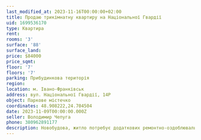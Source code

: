 ```yaml
---
last_modified_at: 2023-11-16T00:00:00+02:00
title: Продаю трикімнатну квартиру на Національної Гвардії
uid: 1699536170
type: Квартира
rent:
rooms: '3'
surface: '88'
surface_land:
price: $84000
price_sqmt:
floor: '7'
floors: '7'
parking: Прибудинкова територія
region:
location: м. Івано-Франківськ
address: вул. Національної Гвардії, 14Р
object: Паркове містечко
coordinates: 48.908222,24.704504
date: 2023-11-09T00:00:00.000Z
seller: Володимир Чепуга
phone: 380962891177
description: Новобудова, житло потребує додаткових ремонтно-оздоблювальних робіт
---
```

